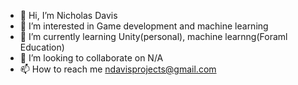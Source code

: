 - 👋 Hi, I’m Nicholas Davis
- 👀 I’m interested in Game development and machine learning
- 🌱 I’m currently learning Unity(personal), machine learnng(Foraml Education)
- 💞️ I’m looking to collaborate on N/A
- 📫 How to reach me ndavisprojects@gmail.com

<!---
DavisNicholas04/DavisNicholas04 is a ✨ special ✨ repository because its `README.md` (this file) appears on your GitHub profile.
You can click the Preview link to take a look at your changes.
--->
